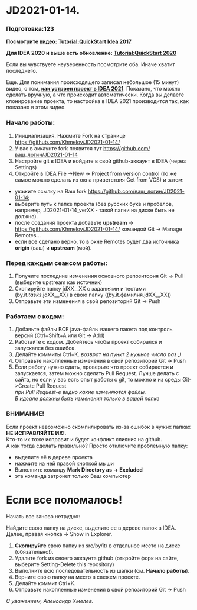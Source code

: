 # JD2021-01-14.

### Подготовка:123

<p><b>Посмотрите видео: <a href="https://youtu.be/mIs-X63CH78" target="_blank">Tutorial:QuickStart Idea 2017</a></b>
<p><b>Для IDEA 2020 и выше есть обновление: <a href="https://youtu.be/0Q8oADdp90Q" target="_blank">Tutorial:QuickStart 2020</a></b>
<p>Если вы чувствуете неуверенность посмотрите оба. Иначе хватит последнего.

Еще. Для понимания происходящего записал небольшое (15 минут) видео, о том,
<a href="http://youtu.be/zcaEGpGGYwg?hd=1" target="_blank">**как устроен проект в IDEA 2021**</a>.
Показано, что можно сделать вручную, а что происходит автоматически. Когда вы делаете клонирование проекта, то настройка в IDEA 2021 производится так, как показано в этом видео.

### Начало работы:
1. Инициализация. Нажмите Fork на странице https://github.com/Khmelov/JD2021-01-14/
2. У вас в аккаунте fork появится тут  https://github.com/ваш_логин/JD2021-01-14
3. Настройте git в IDEA и войдите в свой github-аккаунт в IDEA (через Settings)
4. Откройте в IDEA File ->New -> Project from version control (то же самое можно сделать из окна приветствия Get from VCS) и затем:

 * укажите ссылку на Ваш fork https://github.com/ваш_логин/JD2021-01-14;
 * выберите путь к папке проекта (без русских букв и пробелов, например, JD2021-01-14_verXX - такой папки на диске быть не должно).
 * после создания проекта добавьте **upstream** -> https://github.com/Khmelov/JD2021-01-14/ командой Git -> Manage Remotes...
 * если все сделано верно, то в окне Remotes будет два источника **origin** (ваш) и **upstream** (мой).

### Перед **каждым** сеансом работы:

1. Получите последние изменения основного репозитория Git -> Pull (выберите upstream как источник)
2. Скопируйте папку jdXX__XX с заданиями и тестами (by.it._tasks_.jdXX__XX) в свою папку ((by.it.фамилия.jdXX__XX))
3. Отправьте эти изменения в свой репозиторий Git -> Push

### Работаем с кодом:

1. Добавьте файлы ВСЕ java-файлы вашего пакета под контроль версий (Ctrl+Shift+A или Git -> Add)
2. Работайте с кодом. Добейтесь чтобы проект собирался и запускался без ошибок.
3. Делайте коммиты Ctrl+K. _возврат на пункт 2 нужное число раз ;)_
4. Отправьте накопленные изменения в свой репозиторий Git -> Push
5. Если работу нужно сдать, проверьте что проект собирается и запускается, затем можно сделать Pull Request. 
Лучше делать с сайта, но если у вас есть опыт работы с git, то можно и из среды Git->Create Pull Request
<br>_при Pull Request-е видно какие изменяются файлы. 
<br>В идеале должны быть изменения только в вашей папке_

### ВНИМАНИЕ!

Если проект невозможно скомпилировать из-за ошибок в чужих папках **НЕ ИСПРАВЛЯЙТЕ ИХ!**.
<br>Кто-то их тоже исправит и будет конфликт слияния на github.
<br>А как тогда сделать правильно? Просто отключите проблемную папку:
* выделите её в дереве проекта
* нажмите на ней правой кнопкой мыши
* Выполните команду **Mark Directory as -> Excluded**
* эта команда затронет только Ваш компьютер


Если все поломалось!
====================

Начать все заново нетрудно:

Найдите свою папку на диске, выделите ее в дереве папок в IDEA. Далее, правая кнопка -> Show in Explorer.
1. **Скопируйте** свою папку из src/by/it/ в отдельное место на диске (обязательно!).
2. Удалите fork из своего аккаунта github (откройте форк на сайте, выберите Setting-Delete this repository)
3. Выполните всю последовательность из шапки (см. <b>Начало работы</b>).
4. Верните свою папку на место в свежем проекте.
5. Делайте коммит Ctrl+K.
6. Отправьте накопленные изменения в свой репозиторий Git -> Push

_С уважением, Александр Хмелев._
